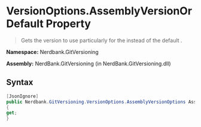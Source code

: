 # VersionOptions.AssemblyVersionOrDefault Property
> Gets the version to use particularly for the  instead of the default .

**Namespace:** Nerdbank.GitVersioning

**Assembly:** NerdBank.GitVersioning (in NerdBank.GitVersioning.dll)
## Syntax
~~~~csharp
[JsonIgnore]
public Nerdbank.GitVersioning.VersionOptions.AssemblyVersionOptions AssemblyVersionOrDefault
{
get;
}
~~~~
